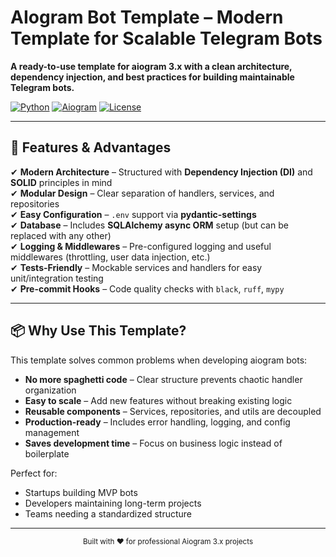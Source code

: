# AIogram Bot Template – Modern Template for Scalable Telegram Bots

**A ready-to-use template for aiogram 3.x with a clean architecture, dependency injection, and best practices for building maintainable Telegram bots.**

[![Python](https://img.shields.io/badge/Python-3.9+-blue.svg)](https://python.org)
[![Aiogram](https://img.shields.io/badge/Aiogram-3.3-blue?logo=telegram&logoColor=white)](https://docs.aiogram.dev/)
[![License](https://img.shields.io/badge/License-MIT-yellow.svg)](https://opensource.org/licenses/MIT)

---

## 📌 Features & Advantages

✔ **Modern Architecture** – Structured with **Dependency Injection (DI)** and **SOLID** principles in mind  
✔ **Modular Design** – Clear separation of handlers, services, and repositories  
✔ **Easy Configuration** – `.env` support via **pydantic-settings**  
✔ **Database** – Includes **SQLAlchemy async ORM** setup (but can be replaced with any other)  
✔ **Logging & Middlewares** – Pre-configured logging and useful middlewares (throttling, user data injection, etc.)  
✔ **Tests-Friendly** – Mockable services and handlers for easy unit/integration testing  
✔ **Pre-commit Hooks** – Code quality checks with `black`, `ruff`, `mypy`  

---

## 📦 Why Use This Template?

This template solves common problems when developing aiogram bots:

- **No more spaghetti code** – Clear structure prevents chaotic handler organization  
- **Easy to scale** – Add new features without breaking existing logic  
- **Reusable components** – Services, repositories, and utils are decoupled  
- **Production-ready** – Includes error handling, logging, and config management  
- **Saves development time** – Focus on business logic instead of boilerplate  

Perfect for:
- Startups building MVP bots  
- Developers maintaining long-term projects  
- Teams needing a standardized structure  

---

<div align="center"> <sub>Built with ❤️ for professional Aiogram 3.x projects</sub> </div>